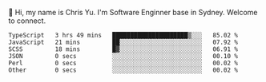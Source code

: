 👋 Hi, my name is Chris Yu. I'm Software Enginner base in Sydney. Welcome to connect.

<!--START_SECTION:waka-->

```text
TypeScript   3 hrs 49 mins   █████████████████████▒░░░   85.02 %
JavaScript   21 mins         ██░░░░░░░░░░░░░░░░░░░░░░░   07.92 %
SCSS         18 mins         █▓░░░░░░░░░░░░░░░░░░░░░░░   06.91 %
JSON         0 secs          ░░░░░░░░░░░░░░░░░░░░░░░░░   00.10 %
Perl         0 secs          ░░░░░░░░░░░░░░░░░░░░░░░░░   00.02 %
Other        0 secs          ░░░░░░░░░░░░░░░░░░░░░░░░░   00.02 %
```

<!--END_SECTION:waka-->
